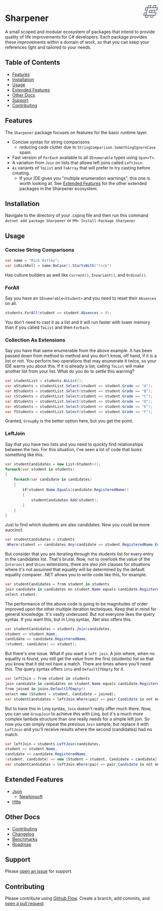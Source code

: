 <img src="docs/images/icon-white-stroke-40px.png"
     align="right"
     style="height: 40px;" />

# Sharpener

A small scoped and modular ecosystem of packages that intend to provide quality of life improvements for C# developers. Each package provides these improvements within a domain of work, so that you can keep your references light and tailored to your needs.

## Table of Contents

- [Features](#features)
- [Installation](#installation)
- [Usage](#usage)
- [Extended Features](#extended-features)
- [Other Docs](#other-docs)
- [Support](#support)
- [Contributing](#contributing)

## Features

The `Sharpener` package focuses on features for the basic runtime layer.

- Concise syntax for string comparisons
  - reducing code clutter due to `StringComparison.SomethingIgnoreCase` spam.
- Fast version of `ForEach` available to all `IEnumerable` types using `Span<T>`.
- A variation from `Join` on lists that allows left joins called `LeftJoin`.
- `As` variants of `ToList` and `ToArray` that will prefer to try casting before creating.
  - If your IDE gives you "multiple enumeration warnings", this one is worth looking at.
    See [Extended Features](#extended-features) for the other extended packages in the Sharpener ecosystem.

## Installation

Navigate to the directory of your .csproj file and then run this command
`dotnet add package Sharpener`
or
`PM> Install-Package Sharpener`

## Usage

### Concise String Comparisons

```cs
var name = "Rick Astley";
var isRickRoll = name.NoCase().StartsWith("rick")
```

Has culture builders as well like `Current()`, `Invariant()`, and `Ordinal()`.

### ForAll

Say you have an `IEnumerable<Student>`</Student> and you need to reset their `Absences` on all.

```cs
students.ForAll(student => student.Absences = 0);
```

You don't need to cast it as a list and it will run faster with lower memory than if you called `ToList` and then `ForEach`.

### Collection As Extensions

Say you have that same enumerable from the above example. It has been passed down from method to method and you don't know, off hand, if it is a list or not.
You perform two operations that may enumerate it twice, so your IDE warns you about this. If it is already a list, calling `ToList` will make another list from your list. What do you do to settle this warning?

```cs
var studentList = students.AsList();
var aStudents = studentList.Select(student => student.Grade == "A");
var bStudents = studentList.Select(student => student.Grade == "B");
var cStudents = studentList.Select(student => student.Grade == "C");
var dStudents = studentList.Select(student => student.Grade == "D");
var eStudents = studentList.Select(student => student.Grade == "E");
var fStudents = studentList.Select(student => student.Grade == "F");
```

Granted, `GroupBy` is the better option here, but you get the point.

### LeftJoin

Say that you have two lists and you need to quickly find relationships between the two. For this situation, I've seen a lot of code that looks something like this.

```cs
var studentCandidates = new List<Student>();
foreach(var student in students)
{
    foreach(var candidate in candidates)
    {
        if(student.Name.Equals(candidate.RegisteredName))
        {
            studentCandidates.Add(student);
        }
    }
}
```

Just to find which students are also candidates. Now you could be more succinct.

```cs
var studentCandidates = students
.Where(student => candidates.Any(candidate => student.RegisteredName.Equals(candidate.Name)));
```

But consider that you are iterating through the students list for every entry in the candidates list. That's brutal. Now, not to overlook the value of the `Intersect` and `Union` extensions, there are also join clauses for situations where it's not assumed that equality will be determined by the default equality comparer.
.NET allows you to write code like this, for example.

```cs
var studentCandidates = from student in students
join candidate in candidates on student.Name equals candidate.RegisteredName
select student;
```

The performance of the above code is going to be magnitudes of order improved upon the other multiple iteration techniques. Keep that in mind for general knowledge. It's vastly underused.
But not everyone likes the query syntax. If you want this, but in Linq syntax, .Net also offers this.

```cs
var studentCandidates = students.Join(candidates,
student => student.Name,
candidate => candidate.RegisteredName,
(student, candidate) => student);
```

But there's one issue. What if you want a `left join`. A join where, when no equality is found, you still get the value from the first (students) list so that you know that it did not have a match. There are times where you'll need this.
The query syntax offers `into` and `DefaultIfEmpty` for it.

```cs
var leftJoin = from student in students
join candidate in candidates on student.Name equals candidate.RegisteredName into joins
from joined in joins.DefaultIfEmpty()
select new {Student = student, Candidate = joined};
var studentCandidates = leftJoin.Where(pair => pair.Candidate is not null);
```

But to have this in Linq syntax, `Join` doesn't really offer much there. Now, you can use `GroupJoin` to achieve this with Linq, but it's a much more complex lambda structure than one really needs for a simple left join. So now you can simply repeat the previous `Join` sample, but replace it with `LeftJoin` and you'll receive results where the second (candidates) had no match.

```cs
var leftJoin = students.LeftJoin(candidates,
student => student.Name,
candidate => candidate.RegisteredName,
(student, candidate) => new {Student = student, Candidate = candidate});
var studentCandidates = leftJoin.Where(pair => pair.Candidate is not null);
```

## Extended Features

- [Json](docs/JSON.md)
  - [Newtonsoft](docs/Newtonsoft.md)
- [Http](docs/Http.md)

## Other Docs

- [Contributing](docs/CONTRIBUTING.md)
- [Changelog](docs/CHANGELOG.md)
- [Benchmarks](docs/BENCHMARKS.md)
- [Roadmap](docs/ROADMAP.MD)

## Support

Please [open an issue](https://github.com/r-singleton/Sharpener/issues/new) for support.

## Contributing

Please contribute using [Github Flow](https://guides.github.com/introduction/flow/). Create a branch, add commits, and [open a pull request](https://github.com/r-singleton/Sharpener/compare/).
